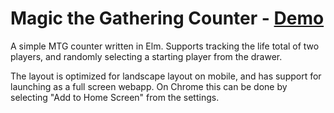 # Magic the Gathering Counter - [Demo](http://mrenaud.ca/sites/mtg)

A simple MTG counter written in Elm. Supports tracking the life total
of two players, and randomly selecting a starting player from the
drawer. 

The layout is optimized for landscape layout on mobile, and has
support for launching as a full screen webapp. On Chrome this can be
done by selecting "Add to Home Screen" from the settings.
